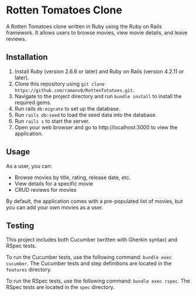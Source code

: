 # Rotten Tomatoes Clone
A Rotten Tomatoes clone written in Ruby using the Ruby on Rails framework. It allows users to browse movies, view movie details, and leave reviews.

## Installation
1. Install Ruby (version 2.6.6 or later) and Ruby on Rails (version 4.2.11 or later).
2. Clone this repository using `git clone https://github.com/ramanv0/RottenTotatoes.git`.
3. Navigate to the project directory and run `bundle install` to install the required gems.
4. Run rails `db:migrate` to set up the database.
5. Run `rails db:seed` to load the seed data into the database.
6. Run `rails s` to start the server.
7. Open your web browser and go to http://localhost:3000 to view the application.

## Usage
As a user, you can:
- Browse movies by title, rating, release date, etc.
- View details for a specific movie
- CRUD reviews for movies

By default, the application comes with a pre-populated list of movies, but you can add your own movies as a user.

## Testing
This project includes both Cucumber (written with Gherkin syntax) and RSpec tests.

To run the Cucumber tests, use the following command: `bundle exec cucumber`. The Cucumber tests and step definitions are located in the `features` directory.

To run the RSpec tests, use the following command: `bundle exec rspec`. The RSpec tests are located in the `spec` directory.
